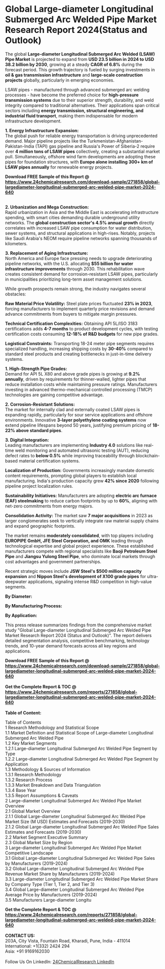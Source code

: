 <h1>Global Large-diameter Longitudinal Submerged Arc Welded Pipe Market Research Report 2024(Status and Outlook)</h1><p>The global <strong>Large-diameter Longitudinal Submerged Arc Welded (LSAW) Pipe Market</strong> is projected to expand from <strong>USD 23.5 billion in 2024 to USD 38.2 billion by 2030</strong>, growing at a steady <strong>CAGR of 6.8%</strong> during the forecast period. This growth trajectory is fueled by surging investments in <strong>oil &amp; gas transmission infrastructure</strong> and <strong>large-scale construction projects</strong> globally, particularly in emerging economies.</p><p>LSAW pipes - manufactured through advanced submerged arc welding processes - have become the preferred choice for <strong>high-pressure transmission systems</strong> due to their superior strength, durability, and weld integrity compared to traditional alternatives. Their applications span critical sectors including <strong>energy transmission, structural engineering, and industrial fluid transport</strong>, making them indispensable for modern infrastructure development.</p><p><strong>1. Energy Infrastructure Expansion:</strong><br>
The global push for reliable energy transportation is driving unprecedented demand. Major pipeline projects like the Turkmenistan-Afghanistan-Pakistan-India (TAPI) gas pipeline and Russia's Power of Siberia-2 require over <strong>4 million tons of LSAW pipes</strong> collectively, creating a substantial market pull. Simultaneously, offshore wind farm developments are adopting these pipes for foundation structures, with <strong>Europe alone installing 300+ km of LSAW pipes annually</strong> for renewable energy projects.</p><div><b>Download FREE Sample of this Report @ 
            <a href="https://www.24chemicalresearch.com/download-sample/271858/global-largediameter-longitudinal-submerged-arc-welded-pipe-market-2024-640">
            https://www.24chemicalresearch.com/download-sample/271858/global-largediameter-longitudinal-submerged-arc-welded-pipe-market-2024-640</a></b></div><br><p><strong>2. Urbanization and Mega Construction:</strong><br>
Rapid urbanization in Asia and the Middle East is accelerating infrastructure spending, with smart cities demanding durable underground utility networks. The <strong>global construction sector's 4.5% annual growth</strong> directly correlates with increased LSAW pipe consumption for water distribution, sewer systems, and structural applications in high-rises. Notably, projects like Saudi Arabia's NEOM require pipeline networks spanning thousands of kilometers.</p><p><strong>3. Replacement of Aging Infrastructure:</strong><br>
North America and Europe face pressing needs to upgrade deteriorating pipeline networks, with the U.S. allocating <strong>$55 billion for water infrastructure improvements</strong> through 2030. This rehabilitation wave creates consistent demand for corrosion-resistant LSAW pipes, particularly in municipalities prioritizing long-term asset management solutions.</p><p>While growth prospects remain strong, the industry navigates several obstacles:</p><p><strong>Raw Material Price Volatility:</strong> Steel plate prices fluctuated <strong>23% in 2023</strong>, forcing manufacturers to implement quarterly price revisions and demand advance commitments from buyers to mitigate margin pressures.</p><p><strong>Technical Certification Complexities:</strong> Obtaining API 5L/ISO 3183 certifications adds <strong>4-7 months</strong> to product development cycles, with testing certification costs consuming <strong>12-18% of R&amp;D budgets</strong> for new pipe grades.</p><p><strong>Logistical Constraints:</strong> Transporting 18-24 meter pipe segments requires specialized handling, increasing shipping costs by <strong>30-40%</strong> compared to standard steel products and creating bottlenecks in just-in-time delivery systems.</p><p><strong>1. High-Strength Pipe Grades:</strong><br>
Demand for API 5L X80 and above grade pipes is growing at <strong>9.2% annually</strong>, driven by requirements for thinner-walled, lighter pipes that reduce installation costs while maintaining pressure ratings. Manufacturers investing in advanced thermo-mechanical controlled processing (TMCP) technologies are gaining competitive advantage.</p><p><strong>2. Corrosion-Resistant Solutions:</strong><br>
The market for internally clad and externally coated LSAW pipes is expanding rapidly, particularly for sour service applications and offshore environments. Innovative <strong>3-layer polyethylene coating systems</strong> now extend pipeline lifespans beyond 50 years, justifying premium pricing of <strong>18-22% above standard pipes</strong>.</p><p><strong>3. Digital Integration:</strong><br>
Leading manufacturers are implementing <strong>Industry 4.0</strong> solutions like real-time weld monitoring and automated ultrasonic testing (AUT), reducing defect rates to <strong>below 0.5%</strong> while improving traceability through blockchain-based material certification systems.</p><p><strong>Localization of Production:</strong> Governments increasingly mandate domestic content requirements, prompting global players to establish local manufacturing. India's production capacity grew <strong>42% since 2020</strong> following pipeline project localization rules.</p><p><strong>Sustainability Initiatives:</strong> Manufacturers are adopting <strong>electric arc furnace (EAF) steelmaking</strong> to reduce carbon footprints by up to <strong>60%</strong>, aligning with net-zero commitments from energy majors.</p><p><strong>Consolidation Activity:</strong> The market saw <strong>7 major acquisitions</strong> in 2023 as larger conglomerates seek to vertically integrate raw material supply chains and expand geographic footprints.</p><p>The market remains <strong>moderately consolidated</strong>, with top players including <strong>EUROPIPE GmbH, JFE Steel Corporation, and OMK</strong> leading through technological expertise and global project experience. These established manufacturers compete with regional specialists like <strong>Baoji Petroleum Steel Pipe</strong> and <strong>Jiangsu Yulong Steel Pipe</strong>, who dominate local markets through cost advantages and government partnerships.</p><p>Recent strategic moves include <strong>JSW Steel's $500 million capacity expansion</strong> and <strong>Nippon Steel's development of X100 grade pipes</strong> for ultra-deepwater applications, signaling intense R&amp;D competition in high-value segments.</p><p><strong>By Diameter:</strong></p><p><strong>By Manufacturing Process:</strong></p><p><strong>By Application:</strong></p><p>This press release summarizes findings from the comprehensive market study "Global Large-diameter Longitudinal Submerged Arc Welded Pipe Market Research Report 2024 (Status and Outlook)". The report delivers detailed segmentation analysis, competitive benchmarking, technology trends, and 10-year demand forecasts across all key regions and applications.</p><div><b>Download FREE Sample of this Report @ 
            <a href="https://www.24chemicalresearch.com/download-sample/271858/global-largediameter-longitudinal-submerged-arc-welded-pipe-market-2024-640">
            https://www.24chemicalresearch.com/download-sample/271858/global-largediameter-longitudinal-submerged-arc-welded-pipe-market-2024-640</a></b></div><br><div><b>Get the Complete Report & TOC @ 
            <a href="https://www.24chemicalresearch.com/reports/271858/global-largediameter-longitudinal-submerged-arc-welded-pipe-market-2024-640">
            https://www.24chemicalresearch.com/reports/271858/global-largediameter-longitudinal-submerged-arc-welded-pipe-market-2024-640</a></b></div><br>
            <b>Table of Content:</b><p>Table of Contents<br />
1 Research Methodology and Statistical Scope<br />
1.1 Market Definition and Statistical Scope of Large-diameter Longitudinal Submerged Arc Welded Pipe<br />
1.2 Key Market Segments<br />
1.2.1 Large-diameter Longitudinal Submerged Arc Welded Pipe Segment by Type<br />
1.2.2 Large-diameter Longitudinal Submerged Arc Welded Pipe Segment by Application<br />
1.3 Methodology & Sources of Information<br />
1.3.1 Research Methodology<br />
1.3.2 Research Process<br />
1.3.3 Market Breakdown and Data Triangulation<br />
1.3.4 Base Year<br />
1.3.5 Report Assumptions & Caveats<br />
2 Large-diameter Longitudinal Submerged Arc Welded Pipe Market Overview<br />
2.1 Global Market Overview<br />
2.1.1 Global Large-diameter Longitudinal Submerged Arc Welded Pipe Market Size (M USD) Estimates and Forecasts (2019-2030)<br />
2.1.2 Global Large-diameter Longitudinal Submerged Arc Welded Pipe Sales Estimates and Forecasts (2019-2030)<br />
2.2 Market Segment Executive Summary<br />
2.3 Global Market Size by Region<br />
3 Large-diameter Longitudinal Submerged Arc Welded Pipe Market Competitive Landscape<br />
3.1 Global Large-diameter Longitudinal Submerged Arc Welded Pipe Sales by Manufacturers (2019-2024)<br />
3.2 Global Large-diameter Longitudinal Submerged Arc Welded Pipe Revenue Market Share by Manufacturers (2019-2024)<br />
3.3 Large-diameter Longitudinal Submerged Arc Welded Pipe Market Share by Company Type (Tier 1, Tier 2, and Tier 3)<br />
3.4 Global Large-diameter Longitudinal Submerged Arc Welded Pipe Average Price by Manufacturers (2019-2024)<br />
3.5 Manufacturers Large-diameter Longitu</p><div><b>Get the Complete Report & TOC @ 
            <a href="https://www.24chemicalresearch.com/reports/271858/global-largediameter-longitudinal-submerged-arc-welded-pipe-market-2024-640">
            https://www.24chemicalresearch.com/reports/271858/global-largediameter-longitudinal-submerged-arc-welded-pipe-market-2024-640</a></b></div><br><b>CONTACT US:</b><br>
            203A, City Vista, Fountain Road, Kharadi, Pune, India - 411014<br>
            International: +1(332) 2424 294<br>
            Asia: +91 9169162030 <br><br>
            Follow Us On LinkedIn: <a href="https://www.linkedin.com/company/24chemicalresearch/">24ChemicalResearch LinkedIn</a>